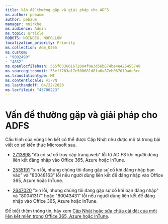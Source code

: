 ```yaml
---
title: Vấn đề thường gặp và giải pháp cho ADFS
ms.author: pebaum
author: pebaum
manager: mnirkhe
ms.audience: Admin
ms.topic: article
ROBOTS: NOINDEX, NOFOLLOW
localization_priority: Priority
ms.collection: Adm_O365
ms.custom:
- "9002490"
- "4832"
ms.openlocfilehash: 555f633601672084f0e3d56b674be4e425455749
ms.sourcegitcommit: 55eff703a17e500681d8fa6a87eb067019ade3cc
ms.translationtype: MT
ms.contentlocale: vi-VN
ms.lasthandoff: 04/22/2020
ms.locfileid: "43706223"
---
```

# <a name="common-issues-and-resolutions-for-adfs"></a>Vấn đề thường gặp và giải pháp cho ADFS

Cấu hình của vùng liên kết có thể được Cập Nhật như được mô tả trong bài viết cơ sở kiến thức Microsoft sau.

- [2713898](https://support.microsoft.com/help/2713898) "đã có sự cố truy cập trang web" lỗi từ AD FS khi người dùng liên kết đăng nhập vào Office 365, Azure hoặc InTune.

- [2535191](https://support.microsoft.com/help/2535191) "xin lỗi, nhưng chúng tôi đang gặp sự cố khi đăng nhập bạn vào" và "80048163" lỗi nếu người dùng liên kết để đăng nhập vào Office 365, Azure hoặc InTune.

- [2647020](https://support.microsoft.com/help/2647020) "xin lỗi, nhưng chúng tôi đang gặp sự cố khi bạn đăng nhập" và "80041317" hoặc "80043431" lỗi nếu người dùng liên kết để đăng nhập vào Office 365, Azure hoặc InTune.

Để biết thêm thông tin, hãy xem [Cập Nhật hoặc sửa chữa cài đặt của một liên kết miền trong Office 365, Azure hoặc InTune](https://docs.microsoft.com/office365/troubleshoot/active-directory/update-federated-domain-office-365).
